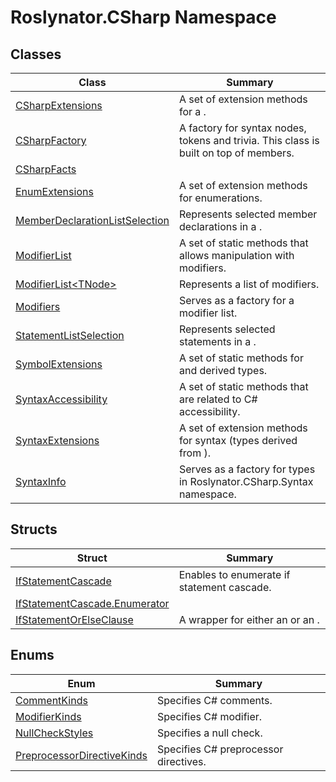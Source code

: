 # Roslynator\.CSharp Namespace

## Classes

| Class| Summary|
| --- | --- |
| [CSharpExtensions](Roslynator.CSharp.CSharpExtensions.md) | A set of extension methods for a \. |
| [CSharpFactory](Roslynator.CSharp.CSharpFactory.md) | A factory for syntax nodes, tokens and trivia\. This class is built on top of  members\. |
| [CSharpFacts](Roslynator.CSharp.CSharpFacts.md) | |
| [EnumExtensions](Roslynator.CSharp.EnumExtensions.md) | A set of extension methods for enumerations\. |
| [MemberDeclarationListSelection](Roslynator.CSharp.MemberDeclarationListSelection.md) | Represents selected member declarations in a \. |
| [ModifierList](Roslynator.CSharp.ModifierList.md) | A set of static methods that allows manipulation with modifiers\. |
| [ModifierList\<TNode>](Roslynator.CSharp.ModifierList-1.md) | Represents a list of modifiers\. |
| [Modifiers](Roslynator.CSharp.Modifiers.md) | Serves as a factory for a modifier list\. |
| [StatementListSelection](Roslynator.CSharp.StatementListSelection.md) | Represents selected statements in a \. |
| [SymbolExtensions](Roslynator.CSharp.SymbolExtensions.md) | A set of static methods for  and derived types\. |
| [SyntaxAccessibility](Roslynator.CSharp.SyntaxAccessibility.md) | A set of static methods that are related to C\# accessibility\. |
| [SyntaxExtensions](Roslynator.CSharp.SyntaxExtensions.md) | A set of extension methods for syntax \(types derived from \)\. |
| [SyntaxInfo](Roslynator.CSharp.SyntaxInfo.md) | Serves as a factory for types in Roslynator\.CSharp\.Syntax namespace\. |

## Structs

| Struct| Summary|
| --- | --- |
| [IfStatementCascade](Roslynator.CSharp.IfStatementCascade.md) | Enables to enumerate if statement cascade\. |
| [IfStatementCascade.Enumerator](Roslynator.CSharp.IfStatementCascade.Enumerator.md) | |
| [IfStatementOrElseClause](Roslynator.CSharp.IfStatementOrElseClause.md) | A wrapper for either an  or an \. |

## Enums

| Enum| Summary|
| --- | --- |
| [CommentKinds](Roslynator.CSharp.CommentKinds.md) | Specifies C\# comments\. |
| [ModifierKinds](Roslynator.CSharp.ModifierKinds.md) | Specifies C\# modifier\. |
| [NullCheckStyles](Roslynator.CSharp.NullCheckStyles.md) | Specifies a null check\. |
| [PreprocessorDirectiveKinds](Roslynator.CSharp.PreprocessorDirectiveKinds.md) | Specifies C\# preprocessor directives\. |

